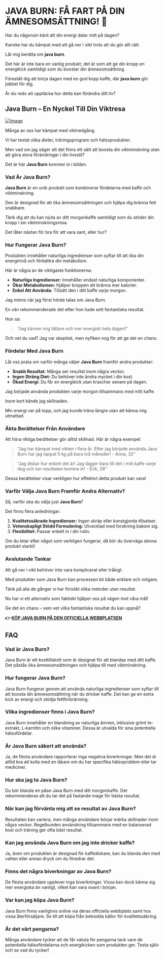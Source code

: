 # JAVA BURN: FÅ FART PÅ DIN ÄMNESOMSÄTTNING! 🚀

Har du någonsin känt att din energi dalar mitt på dagen? 

Kanske har du kämpat med att gå ner i vikt trots att du gör allt rätt. 

Låt mig berätta om **java burn**. 

Det här är inte bara en vanlig produkt; det är som att ge din kropp en energikick samtidigt som du boostar din ämnesomsättning. 

Föreställ dig att börja dagen med en god kopp kaffe, där **java burn** gör jobbet för dig. 

Är du redo att upptäcka hur detta kan förändra ditt liv?

## Java Burn – En Nyckel Till Din Viktresa

[![Image](https://morningcoffeeritual.net/images/javaburn-shakes.png)](https://gchaffi.com/uj7UxmxZ)

Många av oss har kämpat med viktnedgång. 

Vi har testat olika dieter, träningsprogram och hälsoprodukter.

Men vad om jag säger att det finns ett sätt att boosta din viktminskning utan att göra stora förändringar i din livsstil?

Det är här **Java Burn** kommer in i bilden.

### Vad Är Java Burn?

**Java Burn** är en unik produkt som kombinerar fördelarna med kaffe och viktminskning. 

Den är designad för att öka ämnesomsättningen och hjälpa dig bränna fett snabbare.

Tänk dig att du kan njuta av ditt morgonkaffe samtidigt som du stöder din kropp i sin viktminskningsresa.

Det låter nästan för bra för att vara sant, eller hur?

### Hur Fungerar Java Burn?

Produkten innehåller naturliga ingredienser som syftar till att öka din energinivå och förbättra din metabolism. 

Här är några av de viktigaste funktionerna:

- **Naturliga Ingredienser:** Innehåller endast naturliga komponenter.
- **Ökar Metabolismen:** Hjälper kroppen att bränna mer kalorier.
- **Enkel Att Använda:** Tillsätt den i ditt kaffe varje morgon.

Jag minns när jag först hörde talas om Java Burn. 

En vän rekommenderade det efter hon hade sett fantastiska resultat. 

Hon sa: 
> "Jag känner mig lättare och mer energisk hela dagen!"

Och vet du vad? Jag var skeptisk, men nyfiken nog för att ge det en chans.

### Fördelar Med Java Burn

Låt oss prata om varför många väljer **Java Burn** framför andra produkter:

- **Snabb Resultat:** Många ser resultat inom några veckor.
- **Ingen Sträng Diet:** Du behöver inte ändra mycket i din kost.
- **Ökad Energi:** Du får en energikick utan krascher senare på dagen.

Jag började använda produkten varje morgon tillsammans med mitt kaffe. 

Inom kort kände jag skillnaden. 

Min energi var på topp, och jag kunde träna längre utan att känna mig utmattad.

### Äkta Berättelser Från Användare

Att höra riktiga berättelser gör alltid skillnad. Här är några exempel:

> “Jag har kämpat med vikten i flera år. Efter jag började använda Java Burn har jag tappat 5 kg på bara två månader! - Anna, 32”

> “Jag älskar hur enkelt det är! Jag lägger bara till det i mitt kaffe varje dag och ser resultaten komma in! - Erik, 28”

Dessa berättelser visar verkligen hur effektivt detta produkt kan vara!

### Varför Välja Java Burn Framför Andra Alternativ?

Så, varför ska du välja just **Java Burn**? 

Det finns flera anledningar:

1. **Kvalitetssäkrade Ingredienser:** Ingen skräp eller konstgjorda tillsatser.
2. **Vetenskapligt Stödd Formulering:** Utvecklad med forskning bakom sig.
3. **Flexibilitet:** Passar enkelt in i din rutin.

Om du letar efter något som verkligen fungerar, då bör du överväga denna produkt starkt!

### Avslutande Tankar

Att gå ner i vikt behöver inte vara komplicerat eller tråkigt.

Med produkter som Java Burn kan processen bli både enklare och roligare.

Tänk på alla de gånger vi har försökt olika metoder utan resultat.

Nu har vi ett alternativ som faktiskt hjälper oss på vägen mot våra mål!

Ge det en chans – vem vet vilka fantastiska resultat du kan uppnå?



**👉 [KÖP JAVA BURN PÅ DEN OFFICIELLA WEBBPLATSEN](https://gchaffi.com/uj7UxmxZ)**

## FAQ

### Vad är Java Burn?
Java Burn är ett kosttillskott som är designat för att blandas med ditt kaffe. Det påstås öka ämnesomsättningen och hjälpa till med viktminskning. 

### Hur fungerar Java Burn?
Java Burn fungerar genom att använda naturliga ingredienser som syftar till att boosta din ämnesomsättning när du dricker kaffe. Det kan ge en extra kick av energi och stödja fettförbränning.

### Vilka ingredienser finns i Java Burn?
Java Burn innehåller en blandning av naturliga ämnen, inklusive grönt te-extrakt, L-karnitin och olika vitaminer. Dessa är utvalda för sina potentiella hälsofördelar.

### Är Java Burn säkert att använda?
Ja, de flesta användare rapporterar inga negativa biverkningar. Men det är alltid bra att kolla med en läkare om du har specifika hälsoproblem eller tar mediciner.

### Hur ska jag ta Java Burn?
Du bör blanda en påse Java Burn med ditt morgonkaffe. Det rekommenderas att du tar det på fastande mage för bästa resultat.

### När kan jag förvänta mig att se resultat av Java Burn?
Resultaten kan variera, men många användare börjar märka skillnader inom några veckor. Regelbunden användning tillsammans med en balanserad kost och träning ger ofta bäst resultat.

### Kan jag använda Java Burn om jag inte dricker kaffe?
Ja, även om produkten är designad för kaffeälskare, kan du blanda den med vatten eller annan dryck om du föredrar det.

### Finns det några biverkningar av Java Burn?
De flesta användare upplever inga biverkningar. Vissa kan dock känna sig mer energiska än vanligt, vilket kan vara ovant i början.

### Var kan jag köpa Java Burn?
Java Burn finns vanligtvis online via deras officiella webbplats samt hos vissa återförsäljare. Se till att köpa från betrodda källor för kvalitetssäkring.

### Är det värt pengarna?
Många användare tycker att de får valuta för pengarna tack vare de potentiella hälsofördelarna och energikicken som produkten ger. Testa själv och se vad du tycker!